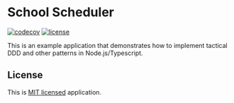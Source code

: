 # School Scheduler

[![codecov](https://codecov.io/gh/lsndr/school-scheduler/branch/master/graph/badge.svg?token=BPHPDXDFL0)](https://codecov.io/gh/lsndr/school-scheduler) [![license](https://img.shields.io/badge/license-MIT-blue.svg)](https://github.com/lsndr/rrule-rust/blob/master/LICENSE.md)


This is an example application that demonstrates how to implement tactical DDD and other patterns in Node.js/Typescript.

## License

This is [MIT licensed](LICENSE.md) application.
